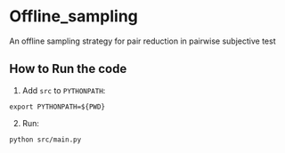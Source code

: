 # Offline_sampling
An offline sampling strategy for pair reduction in pairwise subjective test

## How to Run the code

1. Add `src` to `PYTHONPATH`:
```
export PYTHONPATH=${PWD}
```

2. Run:
```
python src/main.py